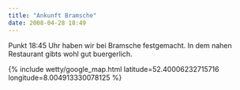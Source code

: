 ```yaml
---
title: "Ankunft Bramsche"
date: 2008-04-28 18:49
---
```

Punkt 18:45 Uhr haben wir bei Bramsche festgemacht. In dem nahen Restaurant gibts wohl gut buergerlich.

{% include wetty/google_map.html latitude=52.40006232715716 longitude=8.004913330078125 %}
